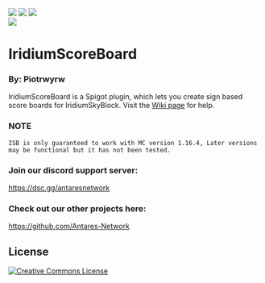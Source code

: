 
![](https://img.shields.io/github/repo-size/Antares-Network/IridiumScoreBoard?color=Green&style=flat-square)
![](https://img.shields.io/tokei/lines/github/Antares-Network/IridiumScoreBoard?style=flat-square)
![](https://img.shields.io/github/downloads/Antares-Network/IridiumScoreBoard/total?style=flat-square)  
![](https://cdn.discordapp.com/icons/649703068799336454/1a7ef8f706cd60d62547d2c7dc08d6f0.png)
# IridiumScoreBoard
### By: Piotrwyrw
IridiumScoreBoard is a Spigot plugin, which lets you create sign based score boards for IridiumSkyBlock.
Visit the [Wiki page](https://github.com/Antares-Network/IridiumScoreBoard/wiki) for help.

### NOTE
`ISB is only guaranteed to work with MC version 1.16.4, Later versions may be functional but it has not been tested.`

### Join our discord support server:
https://dsc.gg/antaresnetwork


### Check out our other projects here:
https://github.com/Antares-Network


## License

<a rel="license" href="http://creativecommons.org/licenses/by-nc-nd/3.0/"><img alt="Creative Commons License" style="border-width:0" src="https://i.creativecommons.org/l/by-nc-nd/3.0/88x31.png" /></a>
